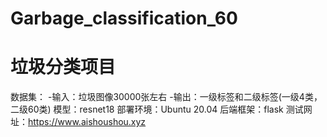 # Garbage_classification_60
# 垃圾分类项目 
数据集： 
-输入：垃圾图像30000张左右 
-输出：一级标签和二级标签(一级4类，二级60类) 
模型：resnet18 
部署环境：Ubuntu 20.04 
后端框架：flask 
测试网址：https://www.aishoushou.xyz 
